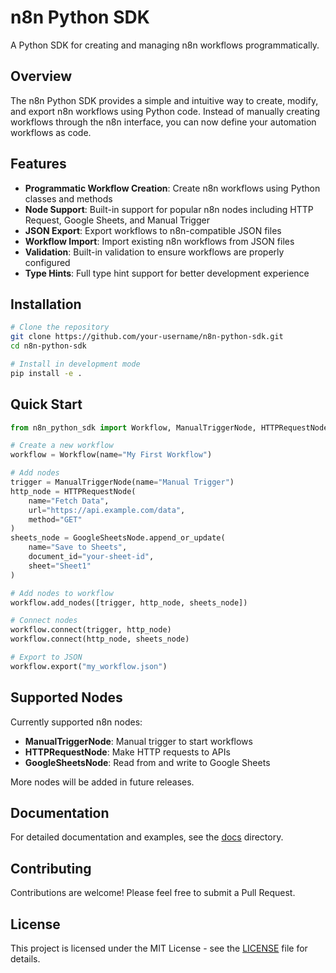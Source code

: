 # n8n Python SDK

A Python SDK for creating and managing n8n workflows programmatically.

## Overview

The n8n Python SDK provides a simple and intuitive way to create, modify, and export n8n workflows using Python code. Instead of manually creating workflows through the n8n interface, you can now define your automation workflows as code.

## Features

- **Programmatic Workflow Creation**: Create n8n workflows using Python classes and methods
- **Node Support**: Built-in support for popular n8n nodes including HTTP Request, Google Sheets, and Manual Trigger
- **JSON Export**: Export workflows to n8n-compatible JSON files
- **Workflow Import**: Import existing n8n workflows from JSON files
- **Validation**: Built-in validation to ensure workflows are properly configured
- **Type Hints**: Full type hint support for better development experience

## Installation

```bash
# Clone the repository
git clone https://github.com/your-username/n8n-python-sdk.git
cd n8n-python-sdk

# Install in development mode
pip install -e .
```

## Quick Start

```python
from n8n_python_sdk import Workflow, ManualTriggerNode, HTTPRequestNode, GoogleSheetsNode

# Create a new workflow
workflow = Workflow(name="My First Workflow")

# Add nodes
trigger = ManualTriggerNode(name="Manual Trigger")
http_node = HTTPRequestNode(
    name="Fetch Data",
    url="https://api.example.com/data",
    method="GET"
)
sheets_node = GoogleSheetsNode.append_or_update(
    name="Save to Sheets",
    document_id="your-sheet-id",
    sheet="Sheet1"
)

# Add nodes to workflow
workflow.add_nodes([trigger, http_node, sheets_node])

# Connect nodes
workflow.connect(trigger, http_node)
workflow.connect(http_node, sheets_node)

# Export to JSON
workflow.export("my_workflow.json")
```

## Supported Nodes

Currently supported n8n nodes:

- **ManualTriggerNode**: Manual trigger to start workflows
- **HTTPRequestNode**: Make HTTP requests to APIs
- **GoogleSheetsNode**: Read from and write to Google Sheets

More nodes will be added in future releases.

## Documentation

For detailed documentation and examples, see the [docs](docs/) directory.

## Contributing

Contributions are welcome! Please feel free to submit a Pull Request.

## License

This project is licensed under the MIT License - see the [LICENSE](LICENSE) file for details.